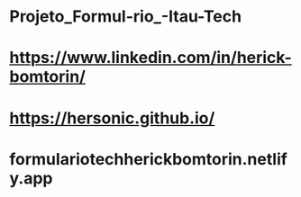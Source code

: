 # Projeto_Formul-rio_-Itau-Tech
# https://www.linkedin.com/in/herick-bomtorin/
# https://hersonic.github.io/
# formulariotechherickbomtorin.netlify.app